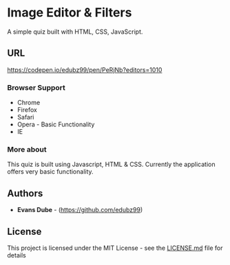 # Image Editor & Filters

A simple quiz built with HTML, CSS, JavaScript.

## URL

https://codepen.io/edubz99/pen/PeRjNb?editors=1010

### Browser Support

* Chrome
* Firefox
* Safari
* Opera - Basic Functionality
* IE

### More about

This quiz is built using Javascript, HTML & CSS. Currently the application offers very basic functionality.

## Authors

* **Evans Dube** - (https://github.com/edubz99)

## License

This project is licensed under the MIT License - see the [LICENSE.md](LICENSE.md) file for details
